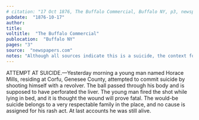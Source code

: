 ```yaml
---
# citation: "17 Oct 1876, The Buffalo Commercial, Buffalo NY, p3, newspapers.com" 
pubdate:  "1876-10-17"
author: 
title: 
voltitle:  "The Buffalo Commercial"
publocation:  "Buffalo NY"
pages: "3"
source:  "newspapers.com"
notes: "Although all sources indicate this is a suicide, the context for this claim is unknown presently, and on its face, the description of the circumstances seems more indicative of an accidental discharge and not a 'rash act'."
---
```


ATTEMPT AT SUICIDE.—Yesterday morning a young man named Horace Mills, residing at Corfu, Genesee County, attempted to commit suicide by shooting himself with a revolver. The ball passed through his body and is supposed to have perforated the liver. The young man fired the shot while lying in bed, and it is thought the wound will prove fatal. The would-be suicide belongs to a very respectable family in the place, and no cause is assigned for his rash act. At last accounts he was still alive.

